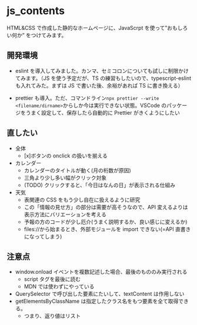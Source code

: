 # js_contents

HTML&CSS で作成した静的なホームページに、JavaScrpt を使って”おもしろい何か” をつけてみます。

## 開発環境

-   eslint を導入してみました。カンマ、セミコロンについても試しに制限かけてみます。（JS を使う予定だが、TS の練習もしたいので、typescript-eslint も入れてみた。まずは JS で書いた後、余裕があれば TS に書き換える）

-   prettier も導入。ただ、コマンドライン`npx prettier --write <filename/dirname>`からしか今は実行できない状態。VSCode のパッケージをうまく設定して、保存したら自動的に Prettier がきくようにしたい

## 直したい

-   全体
    -   [x]ボタンの onclick の扱いを揃える
-   カレンダー
    -   カレンダーのタイトルが動く(月の桁数が原因)
    -   三角より少し多い幅がクリック対象
    -   (TODO) クリックすると、「今日はなんの日」が表示される仕組み
-   天気
    -   表関連の CSS をもう少し自在に扱えるように研究
    -   この「情報の見せ方」の部分は需要が高そうなので、API 変えるよりは表示方法にバリエーションを考える
    -   予報の方のコードが少し厄介(うまく説明するか、良い感じに変えるか)
    -   files://から始まるとき、外部モジュールを import できない(=API 直書きになってしまう)

## 注意点

-   window.onload イベントを複数記述した場合、最後のもののみ実行される
    -   script タグを最後に読む
    -   MDN では使わずにやっている
-   QuerySelector で呼び出した要素にたいして、textContent は作用しない
-   getElementsByClassName は指定したクラス名をもつ要素を全て取得できる。
    -   つまり、返り値はリスト
